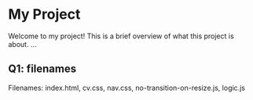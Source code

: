 # My Project

Welcome to my project! This is a brief overview of what this project is about.
...

## Q1: filenames
Filenames: index.html, cv.css, nav.css, no-transition-on-resize.js, logic.js
